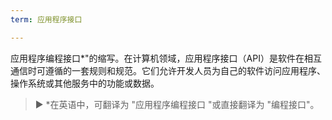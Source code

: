 ```yaml
---
term: 应用程序接口

---
```

应用程序编程接口*"的缩写。在计算机领域，应用程序接口（API）是软件在相互通信时可遵循的一套规则和规范。它们允许开发人员为自己的软件访问应用程序、操作系统或其他服务中的功能或数据。

> ► *在英语中，可翻译为 "应用程序编程接口 "或直接翻译为 "编程接口"。